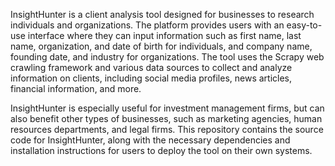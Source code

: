InsightHunter is a client analysis tool designed for businesses to research individuals and organizations. The platform provides users with an easy-to-use interface where they can input information such as first name, last name, organization, and date of birth for individuals, and company name, founding date, and industry for organizations. The tool uses the Scrapy web crawling framework and various data sources to collect and analyze information on clients, including social media profiles, news articles, financial information, and more.

InsightHunter is especially useful for investment management firms, but can also benefit other types of businesses, such as marketing agencies, human resources departments, and legal firms. This repository contains the source code for InsightHunter, along with the necessary dependencies and installation instructions for users to deploy the tool on their own systems.
